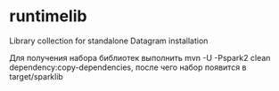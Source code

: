 # runtimelib
Library collection for standalone Datagram installation 

Для получения набора библиотек выполнить mvn -U -Pspark2 clean dependency:copy-dependencies, после чего набор появится в target/sparklib
